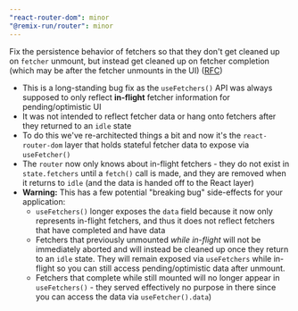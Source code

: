 ```yaml
---
"react-router-dom": minor
"@remix-run/router": minor
---
```


Fix the persistence behavior of fetchers so that they don't get cleaned up on `fetcher` unmount, but instead get cleaned up on fetcher completion (which may be after the fetcher unmounts in the UI) ([RFC](https://github.com/remix-run/remix/discussions/7698))

- This is a long-standing bug fix as the `useFetchers()` API was always supposed to only reflect **in-flight** fetcher information for pending/optimistic UI
- It was not intended to reflect fetcher data or hang onto fetchers after they returned to an `idle` state
- To do this we've re-architected things a bit and now it's the `react-router-dom` layer that holds stateful fetcher data to expose via `useFetcher()`
- The `router` now only knows about in-flight fetchers - they do not exist in `state.fetchers` until a `fetch()` call is made, and they are removed when it returns to `idle` (and the data is handed off to the React layer)
- **Warning:** This has a few potential "breaking bug" side-effects for your application:
  - `useFetchers()` longer exposes the `data` field because it now only represents in-flight fetchers, and thus it does not reflect fetchers that have completed and have data
  - Fetchers that previously unmounted _while in-flight_ will not be immediately aborted and will instead be cleaned up once they return to an `idle` state. They will remain exposed via `useFetchers` while in-flight so you can still access pending/optimistic data after unmount.
  - Fetchers that complete while still mounted will no longer appear in `useFetchers()` - they served effectively no purpose in there since you can access the data via `useFetcher().data`)
